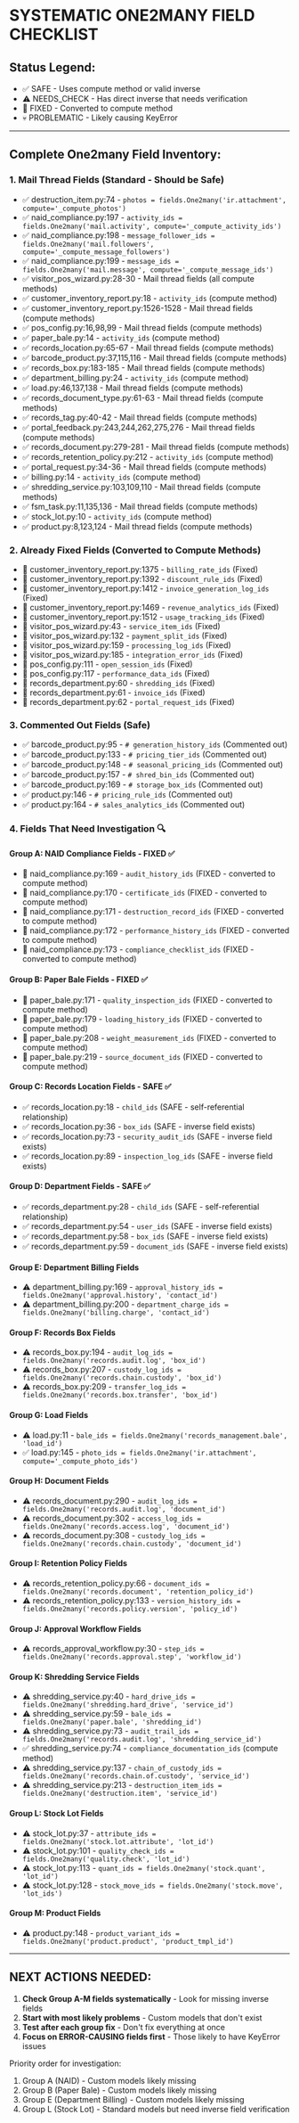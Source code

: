 # SYSTEMATIC ONE2MANY FIELD CHECKLIST

## Status Legend:
- ✅ SAFE - Uses compute method or valid inverse
- ⚠️  NEEDS_CHECK - Has direct inverse that needs verification
- 🔧 FIXED - Converted to compute method
- 💀 PROBLEMATIC - Likely causing KeyError

---

## Complete One2many Field Inventory:

### 1. Mail Thread Fields (Standard - Should be Safe)
- ✅ destruction_item.py:74 - `photos = fields.One2many('ir.attachment', compute='_compute_photos')`
- ✅ naid_compliance.py:197 - `activity_ids = fields.One2many('mail.activity', compute='_compute_activity_ids')`
- ✅ naid_compliance.py:198 - `message_follower_ids = fields.One2many('mail.followers', compute='_compute_message_followers')`
- ✅ naid_compliance.py:199 - `message_ids = fields.One2many('mail.message', compute='_compute_message_ids')`
- ✅ visitor_pos_wizard.py:28-30 - Mail thread fields (all compute methods)
- ✅ customer_inventory_report.py:18 - `activity_ids` (compute method)
- ✅ customer_inventory_report.py:1526-1528 - Mail thread fields (compute methods)
- ✅ pos_config.py:16,98,99 - Mail thread fields (compute methods)
- ✅ paper_bale.py:14 - `activity_ids` (compute method)
- ✅ records_location.py:65-67 - Mail thread fields (compute methods)
- ✅ barcode_product.py:37,115,116 - Mail thread fields (compute methods)
- ✅ records_box.py:183-185 - Mail thread fields (compute methods)
- ✅ department_billing.py:24 - `activity_ids` (compute method)
- ✅ load.py:46,137,138 - Mail thread fields (compute methods)
- ✅ records_document_type.py:61-63 - Mail thread fields (compute methods)
- ✅ records_tag.py:40-42 - Mail thread fields (compute methods)
- ✅ portal_feedback.py:243,244,262,275,276 - Mail thread fields (compute methods)
- ✅ records_document.py:279-281 - Mail thread fields (compute methods)
- ✅ records_retention_policy.py:212 - `activity_ids` (compute method)
- ✅ portal_request.py:34-36 - Mail thread fields (compute methods)
- ✅ billing.py:14 - `activity_ids` (compute method)
- ✅ shredding_service.py:103,109,110 - Mail thread fields (compute methods)
- ✅ fsm_task.py:11,135,136 - Mail thread fields (compute methods)
- ✅ stock_lot.py:10 - `activity_ids` (compute method)
- ✅ product.py:8,123,124 - Mail thread fields (compute methods)

### 2. Already Fixed Fields (Converted to Compute Methods)
- 🔧 customer_inventory_report.py:1375 - `billing_rate_ids` (Fixed)
- 🔧 customer_inventory_report.py:1392 - `discount_rule_ids` (Fixed)
- 🔧 customer_inventory_report.py:1412 - `invoice_generation_log_ids` (Fixed)
- 🔧 customer_inventory_report.py:1469 - `revenue_analytics_ids` (Fixed)
- 🔧 customer_inventory_report.py:1512 - `usage_tracking_ids` (Fixed)
- 🔧 visitor_pos_wizard.py:43 - `service_item_ids` (Fixed)
- 🔧 visitor_pos_wizard.py:132 - `payment_split_ids` (Fixed)
- 🔧 visitor_pos_wizard.py:159 - `processing_log_ids` (Fixed)
- 🔧 visitor_pos_wizard.py:185 - `integration_error_ids` (Fixed)
- 🔧 pos_config.py:111 - `open_session_ids` (Fixed)
- 🔧 pos_config.py:117 - `performance_data_ids` (Fixed)
- 🔧 records_department.py:60 - `shredding_ids` (Fixed)
- 🔧 records_department.py:61 - `invoice_ids` (Fixed)
- 🔧 records_department.py:62 - `portal_request_ids` (Fixed)

### 3. Commented Out Fields (Safe)
- ✅ barcode_product.py:95 - `# generation_history_ids` (Commented out)
- ✅ barcode_product.py:133 - `# pricing_tier_ids` (Commented out)
- ✅ barcode_product.py:148 - `# seasonal_pricing_ids` (Commented out)
- ✅ barcode_product.py:157 - `# shred_bin_ids` (Commented out)
- ✅ barcode_product.py:169 - `# storage_box_ids` (Commented out)
- ✅ product.py:146 - `# pricing_rule_ids` (Commented out)
- ✅ product.py:164 - `# sales_analytics_ids` (Commented out)

### 4. Fields That Need Investigation 🔍

#### Group A: NAID Compliance Fields - FIXED ✅
- 🔧 naid_compliance.py:169 - `audit_history_ids` (FIXED - converted to compute method)
- 🔧 naid_compliance.py:170 - `certificate_ids` (FIXED - converted to compute method)  
- 🔧 naid_compliance.py:171 - `destruction_record_ids` (FIXED - converted to compute method)
- 🔧 naid_compliance.py:172 - `performance_history_ids` (FIXED - converted to compute method)
- 🔧 naid_compliance.py:173 - `compliance_checklist_ids` (FIXED - converted to compute method)

#### Group B: Paper Bale Fields - FIXED ✅
- 🔧 paper_bale.py:171 - `quality_inspection_ids` (FIXED - converted to compute method)
- 🔧 paper_bale.py:179 - `loading_history_ids` (FIXED - converted to compute method)
- 🔧 paper_bale.py:208 - `weight_measurement_ids` (FIXED - converted to compute method)
- 🔧 paper_bale.py:219 - `source_document_ids` (FIXED - converted to compute method)

#### Group C: Records Location Fields - SAFE ✅
- ✅ records_location.py:18 - `child_ids` (SAFE - self-referential relationship)
- ✅ records_location.py:36 - `box_ids` (SAFE - inverse field exists)
- ✅ records_location.py:73 - `security_audit_ids` (SAFE - inverse field exists)
- ✅ records_location.py:89 - `inspection_log_ids` (SAFE - inverse field exists)

#### Group D: Department Fields - SAFE ✅
- ✅ records_department.py:28 - `child_ids` (SAFE - self-referential relationship)
- ✅ records_department.py:54 - `user_ids` (SAFE - inverse field exists)
- ✅ records_department.py:58 - `box_ids` (SAFE - inverse field exists)
- ✅ records_department.py:59 - `document_ids` (SAFE - inverse field exists)

#### Group E: Department Billing Fields
- ⚠️  department_billing.py:169 - `approval_history_ids = fields.One2many('approval.history', 'contact_id')`
- ⚠️  department_billing.py:200 - `department_charge_ids = fields.One2many('billing.charge', 'contact_id')`

#### Group F: Records Box Fields
- ⚠️  records_box.py:194 - `audit_log_ids = fields.One2many('records.audit.log', 'box_id')`
- ⚠️  records_box.py:207 - `custody_log_ids = fields.One2many('records.chain.custody', 'box_id')`
- ⚠️  records_box.py:209 - `transfer_log_ids = fields.One2many('records.box.transfer', 'box_id')`

#### Group G: Load Fields
- ⚠️  load.py:11 - `bale_ids = fields.One2many('records_management.bale', 'load_id')`
- ✅ load.py:145 - `photo_ids = fields.One2many('ir.attachment', compute='_compute_photo_ids')`

#### Group H: Document Fields
- ⚠️  records_document.py:290 - `audit_log_ids = fields.One2many('records.audit.log', 'document_id')`
- ⚠️  records_document.py:302 - `access_log_ids = fields.One2many('records.access.log', 'document_id')`
- ⚠️  records_document.py:308 - `custody_log_ids = fields.One2many('records.chain.custody', 'document_id')`

#### Group I: Retention Policy Fields
- ⚠️  records_retention_policy.py:66 - `document_ids = fields.One2many('records.document', 'retention_policy_id')`
- ⚠️  records_retention_policy.py:133 - `version_history_ids = fields.One2many('records.policy.version', 'policy_id')`

#### Group J: Approval Workflow Fields
- ⚠️  records_approval_workflow.py:30 - `step_ids = fields.One2many('records.approval.step', 'workflow_id')`

#### Group K: Shredding Service Fields
- ⚠️  shredding_service.py:40 - `hard_drive_ids = fields.One2many('shredding.hard_drive', 'service_id')`
- ⚠️  shredding_service.py:59 - `bale_ids = fields.One2many('paper.bale', 'shredding_id')`
- ⚠️  shredding_service.py:73 - `audit_trail_ids = fields.One2many('records.audit.log', 'shredding_service_id')`
- ✅ shredding_service.py:74 - `compliance_documentation_ids` (compute method)
- ⚠️  shredding_service.py:137 - `chain_of_custody_ids = fields.One2many('records.chain.of.custody', 'service_id')`
- ⚠️  shredding_service.py:213 - `destruction_item_ids = fields.One2many('destruction.item', 'service_id')`

#### Group L: Stock Lot Fields
- ⚠️  stock_lot.py:37 - `attribute_ids = fields.One2many('stock.lot.attribute', 'lot_id')`
- ⚠️  stock_lot.py:101 - `quality_check_ids = fields.One2many('quality.check', 'lot_id')`
- ⚠️  stock_lot.py:113 - `quant_ids = fields.One2many('stock.quant', 'lot_id')`
- ⚠️  stock_lot.py:128 - `stock_move_ids = fields.One2many('stock.move', 'lot_ids')`

#### Group M: Product Fields
- ⚠️  product.py:148 - `product_variant_ids = fields.One2many('product.product', 'product_tmpl_id')`

---

## NEXT ACTIONS NEEDED:

1. **Check Group A-M fields systematically** - Look for missing inverse fields
2. **Start with most likely problems** - Custom models that don't exist
3. **Test after each group fix** - Don't fix everything at once
4. **Focus on ERROR-CAUSING fields first** - Those likely to have KeyError issues

Priority order for investigation:
1. Group A (NAID) - Custom models likely missing
2. Group B (Paper Bale) - Custom models likely missing  
3. Group E (Department Billing) - Custom models likely missing
4. Group L (Stock Lot) - Standard models but need inverse field verification
